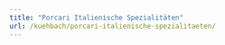 ```yaml
---
title: "Porcari Italienische Spezialitäten"
url: /kuehbach/porcari-italienische-spezialitaeten/
---
```

